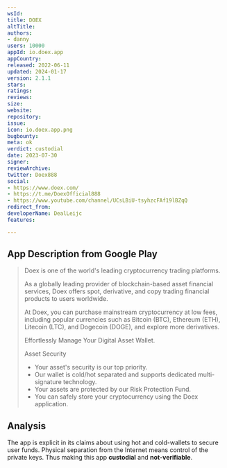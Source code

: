 ```yaml
---
wsId: 
title: DOEX
altTitle: 
authors:
- danny
users: 10000
appId: io.doex.app
appCountry: 
released: 2022-06-11
updated: 2024-01-17
version: 2.1.1
stars: 
ratings: 
reviews: 
size: 
website: 
repository: 
issue: 
icon: io.doex.app.png
bugbounty: 
meta: ok
verdict: custodial
date: 2023-07-30
signer: 
reviewArchive: 
twitter: Doex888
social:
- https://www.doex.com/
- https://t.me/DoexOfficial888
- https://www.youtube.com/channel/UCsLBiU-tsyhzcFAf19lBZqQ
redirect_from: 
developerName: DealLeijc
features: 

---
```


## App Description from Google Play

> Doex is one of the world's leading cryptocurrency trading platforms.
>
> As a globally leading provider of blockchain-based asset financial services, Doex offers spot, derivative, and copy trading financial products to users worldwide.
>
> At Doex, you can purchase mainstream cryptocurrency at low fees, including popular currencies such as Bitcoin (BTC), Ethereum (ETH), Litecoin (LTC), and Dogecoin (DOGE), and explore more derivatives.
>
> Effortlessly Manage Your Digital Asset Wallet.
> 
> Asset Security
> 
> - Your asset's security is our top priority.
> - Our wallet is cold/hot separated and supports dedicated multi-signature technology.
> - Your assets are protected by our Risk Protection Fund.
> - You can safely store your cryptocurrency using the Doex application.

## Analysis 

The app is explicit in its claims about using hot and cold-wallets to secure user funds. Physical separation from the Internet means control of the private keys. Thus making this app **custodial** and **not-verifiable**.